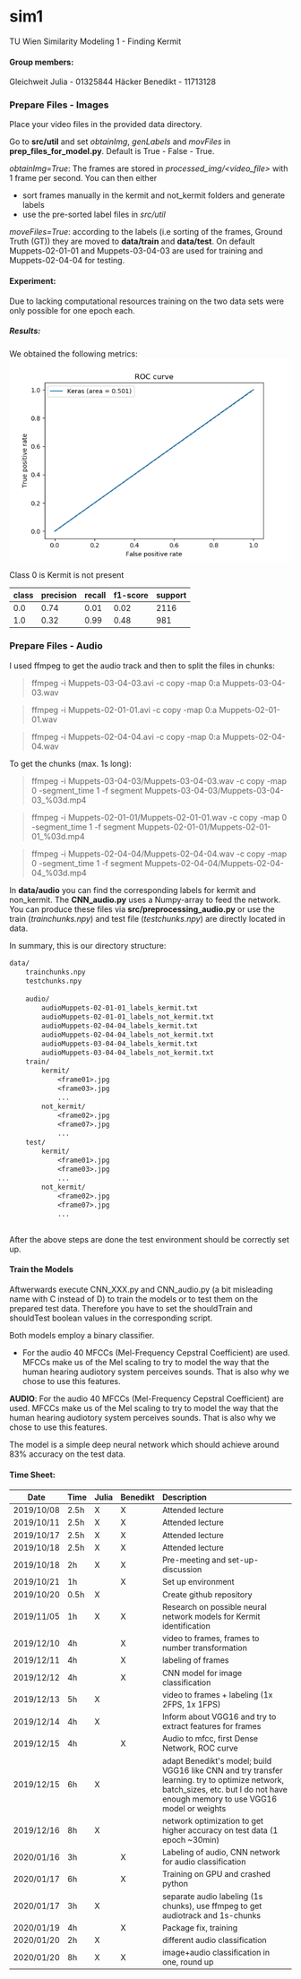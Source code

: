 
# sim1
TU Wien Similarity Modeling 1 - Finding Kermit

#### Group members: 
Gleichweit Julia - 01325844
Häcker Benedikt - 11713128

### Prepare Files - Images
Place your video files in the provided data directory.

Go to __src/util__ and set *obtainImg*, *genLabels* and *movFiles* in __prep_files_for_model.py__.
Default is True - False - True.    

*obtainImg=True*: The frames are stored in *processed_img/<video_file>* with 1 frame per second. You can then either 
* sort frames manually in the kermit and not_kermit folders and generate labels
* use the pre-sorted label files in *src/util*


*moveFiles=True*: according to the labels (i.e sorting of the frames, Ground Truth (GT)) they are moved to __data/train__ and __data/test__. 
On default Muppets-02-01-01 and Muppets-03-04-03 are used for training and Muppets-02-04-04 for testing.  

#### Experiment:
Due to lacking computational resources training on the two data sets were only possible for one epoch each.
##### Results:
We obtained the following metrics:
![ROC curve](https://github.com/juliagleichweit/sim1/blob/master/ROC.png)

Class 0 is Kermit is not present

| class | precision | recall | f1-score | support |
|-----|-----------|--------|----------|---------|
| 0.0 | 0.74      | 0.01   | 0.02     | 2116    |
| 1.0 | 0.32      | 0.99   | 0.48     | 981     |





### Prepare Files - Audio

I used ffmpeg to get the audio track and then to split the files in chunks:

>ffmpeg -i Muppets-03-04-03.avi -c copy -map 0:a Muppets-03-04-03.wav

>ffmpeg -i Muppets-02-01-01.avi -c copy -map 0:a Muppets-02-01-01.wav

>ffmpeg -i Muppets-02-04-04.avi -c copy -map 0:a Muppets-02-04-04.wav

To get the chunks (max. 1s long): 

> ffmpeg -i Muppets-03-04-03/Muppets-03-04-03.wav -c copy -map 0 -segment_time 1 -f segment Muppets-03-04-03/Muppets-03-04-03_%03d.mp4

> ffmpeg -i Muppets-02-01-01/Muppets-02-01-01.wav -c copy -map 0 -segment_time 1 -f segment Muppets-02-01-01/Muppets-02-01-01_%03d.mp4

> ffmpeg -i Muppets-02-04-04/Muppets-02-04-04.wav -c copy -map 0 -segment_time 1 -f segment Muppets-02-04-04/Muppets-02-04-04_%03d.mp4

In __data/audio__ you can find the corresponding labels for kermit and non_kermit. 
The __CNN_audio.py__ uses a Numpy-array to feed the network. You can produce these files via __src/preprocessing_audio.py__ or use the train (*trainchunks.npy*) and test file (*testchunks.npy*) are directly located in data.

In summary, this is our directory structure:
```
data/
    trainchunks.npy
    testchunks.npy
    
    audio/
        audioMuppets-02-01-01_labels_kermit.txt
        audioMuppets-02-01-01_labels_not_kermit.txt
        audioMuppets-02-04-04_labels_kermit.txt
        audioMuppets-02-04-04_labels_not_kermit.txt
        audioMuppets-03-04-04_labels_kermit.txt
        audioMuppets-03-04-04_labels_not_kermit.txt
    train/        
        kermit/
            <frame01>.jpg
            <frame03>.jpg
            ...
        not_kermit/
            <frame02>.jpg
            <frame07>.jpg
            ...                        
    test/        
        kermit/
            <frame01>.jpg
            <frame03>.jpg
            ...
        not_kermit/
            <frame02>.jpg
            <frame07>.jpg
            ...                         
    
```

After the above steps are done the test environment should be correctly set up.

#### Train the Models
Aftwerwards execute CNN_XXX.py and CNN_audio.py (a bit misleading name with C instead of D) to train the models or to test them on the prepared test data.
Therefore you have to set the shouldTrain and shouldTest boolean values in the corresponding script.
   
Both models employ a binary classifier. 

- For the audio 40 MFCCs (Mel-Frequency Cepstral Coefficient) are used. MFCCs make us of the  Mel scaling to try to model the way that the human hearing audiotory system perceives sounds.
That is also why we chose to use this features.

__AUDIO__: For the audio 40 MFCCs (Mel-Frequency Cepstral Coefficient) are used. MFCCs make us of the  Mel scaling to try to model the way that the human hearing audiotory system perceives sounds.
That is also why we chose to use this features.

The model is a simple deep neural network which should achieve around 83% accuracy on the test data.


#### Time Sheet: 
| Date| Time   | Julia | Benedikt| Description|
|-------|:---------|:-------|:----|:------|
|2019/10/08| 2.5h | X | X | Attended lecture|
|2019/10/11| 2.5h | X | X |Attended lecture|
|2019/10/17| 2.5h | X | X |  Attended lecture|
|2019/10/18| 2.5h | X | X |  Attended lecture|
|2019/10/18|2h|X | X| Pre-meeting and set-up-discussion
|2019/10/21 |  1h | | X | Set up environment|
|2019/10/20| 0.5h | X | |  Create github repository|
|2019/11/05| 1h | X | X| Research on possible neural network models for Kermit identification|
|2019/12/10| 4h |  | X| video to frames, frames to number transformation|
|2019/12/11| 4h | | X| labeling of frames|
|2019/12/12| 4h |  | X| CNN model for image classification|
|2019/12/13| 5h | X | | video to frames + labeling (1x 2FPS, 1x 1FPS)
|2019/12/14| 4h | X | | Inform about VGG16 and try to extract features for frames|
|2019/12/15| 4h |  | X| Audio to mfcc, first Dense Network, ROC curve|
|2019/12/15| 6h | X | | adapt Benedikt's model; build VGG16 like CNN and try transfer learning. try to optimize network, batch_sizes, etc. but I do not have enough memory to use VGG16 model or weights|
|2019/12/16| 8h | X | | network optimization to get higher accuracy on test data (1 epoch ~30min)|
|2020/01/16| 3h |  | X| Labeling of audio, CNN network for audio classification|
|2020/01/17| 6h |  | X| Training on GPU and crashed python|
|2020/01/17| 3h | X | | separate audio labeling (1s chunks), use ffmpeg to get audiotrack and 1s-chunks
|2020/01/19| 4h |  | X| Package fix, training|
|2020/01/20| 2h | X | | different audio classification|
|2020/01/20| 8h | X | X| image+audio classification in one, round up|

